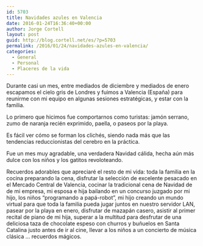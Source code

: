 ```yaml
---
id: 5703
title: Navidades azules en Valencia
date: 2016-01-24T16:36:40+00:00
author: Jorge Cortell
layout: post
guid: http://blog.cortell.net/es/?p=5703
permalink: /2016/01/24/navidades-azules-en-valencia/
categories:
  - General
  - Personal
  - Placeres de la vida
---
```

Durante casi un mes, entre mediados de diciembre y mediados de enero escapamos el cielo gris de Londres y fuimos a Valencia (España) para reunirme con mi equipo en algunas sesiones estratégicas, y estar con la familia.

Lo primero que hicimos fue comportarnos como turistas: jamón serrano, zumo de naranja recién exprimido, paella, o paseos por la playa.

Es fácil ver cómo se forman los clichés, siendo nada más que las tendencias reduccionistas del cerebro en la práctica.

Fue un mes muy agradable, una verdadera Navidad cálida, hecha aún más dulce con los niños y los gatitos revoloteando.

Recuerdos adorables que apreciaré el resto de mi vida: toda la familia en la cocina preparando la cena, disfrutar la selección de excelente pesacado en el Mercado Central de Valencia, cocinar la tradicional cena de Navidad de de mi empresa, mi esposa e hija bailando en un concurso juzgado por mi hijo, los niños &#8220;programando a papá-robot&#8221;, mi hijo creando un mundo virtual para que toda la familia pueda jugar juntos en nuestro servidor LAN, pasear por la playa en enero, disfrutar de mazapán casero, asistir al primer recital de piano de mi hija, superar a la multitud para desfrutar de una deliciosa taza de chocolate espeso con churros y buñuelos en Santa Catalina justo antes de ir al cine, llevar a los niños a un concierto de música clásica &#8230; recuerdos mágicos.